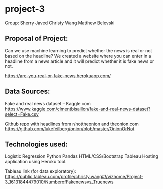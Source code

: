 # project-3

Group: 
Sherry Javed
Christy Wang
Matthew Belevski

## Proposal of Project:
Can we use machine learning to predict whether the news is real or not based on the headline?
We created a website where you can enter in a headline from a news article and it will predict whether it is fake news or not.

https://are-you-real-or-fake-news.herokuapp.com/


## Data Sources:
Fake and real news dataset – Kaggle.com
https://www.kaggle.com/clmentbisaillon/fake-and-real-news-dataset?select=Fake.csv


Github repo with headlines from r/nottheonion and theonion.com
https://github.com/lukefeilberg/onion/blob/master/OnionOrNot


## Technologies used:
Logistic Regression
Python Pandas
HTML/CSS/Bootstrap
Tableau
Hosting application using Heroku tool. 


Tableau link (for data exploratory): 
https://public.tableau.com/profile/christy.wang#!/vizhome/Project-3_16131844479010/NumberofFakenewsvs_Truenews
